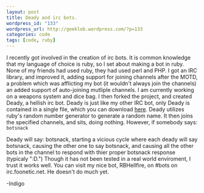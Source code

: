 ```yaml
--- 
layout: post
title: Deady and irc bots.
wordpress_id: "133"
wordpress_url: http://geeklob.wordpress.com/?p=133
categories: code
tags: [code, ruby]
---
```

I recently got involved in the creation of irc bots. It is common knowledge that my language of choice is ruby, so I set about making a bot in ruby. None of my friends had used ruby, they had used perl and PHP. I got an IRC library, and improved it, adding support for joining channels after the MOTD, a problem which was afflicting my bot (it wouldn't always join the channels) an added support of auto-joining mutliple channels. I am currently working on a weapons system and dice bag. I then forked the project, and created Deady, a hellish irc bot. Deady is just like my other IRC bot, only Deady is contained in a single file, which you can download <a title="Download Deady! The hellish IRC bot." href="http://http://www.box.net/shared/xm5ca2ftpa">here</a>. Deady utilizes ruby's random number generator to generate a random name. It then joins the specified channels, and sits, doing nothing. However, if somebody says:
`botsnack`

Deady will say: botsnack, starting a vicious cycle where each deady will say botsnack, causing the other one to say botsnack, and causing all the other bots in the channel to respond with thier proper botsnack response (typicaly ":D.") Though it has not been tested in a real world enviroment, I trust it works well. You can visit my nice bot, RBHellfire, on #bots on irc.foonetic.net. He doesn't do much yet.

-Indigo
